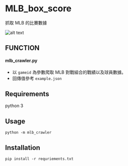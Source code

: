 # MLB_box_score
抓取 MLB 的比賽數據

![alt text](https://stadiumparkingguides.com/wp-content/uploads/2020/02/mlb_stadium_parking-1024x518.jpg)

## FUNCTION
#### mlb_crawler.py
* 以 `gameid` 為參數爬取 MLB 對戰組合的戰績以及球員數據。
* 回傳值參考 `example.json`

## Requirements
python 3

## Usage
```
python -m mlb_crawler
```
## Installation
`pip install -r requriements.txt`

